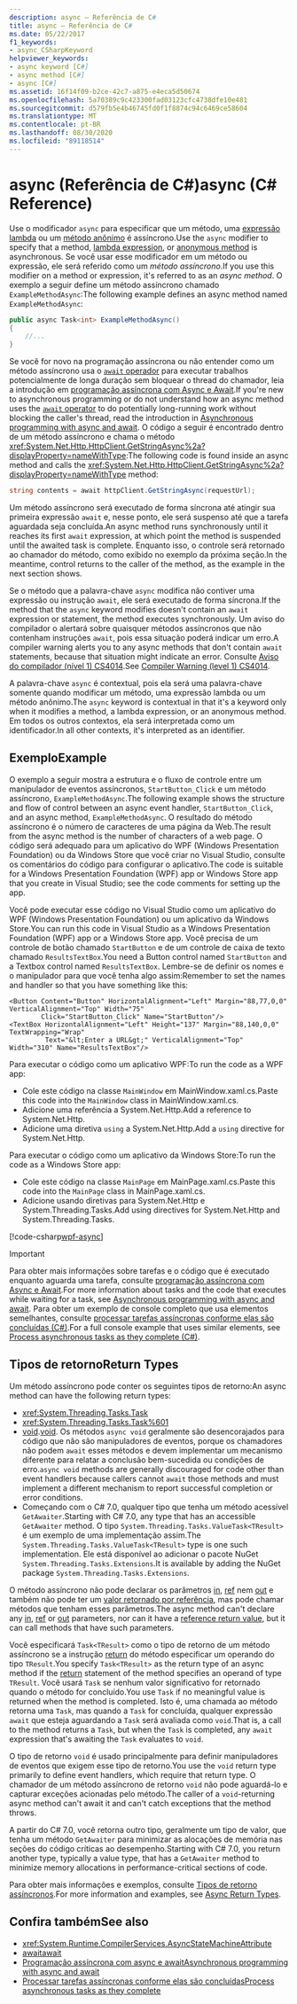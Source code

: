 ```yaml
---
description: async – Referência de C#
title: async – Referência de C#
ms.date: 05/22/2017
f1_keywords:
- async_CSharpKeyword
helpviewer_keywords:
- async keyword [C#]
- async method [C#]
- async [C#]
ms.assetid: 16f14f09-b2ce-42c7-a875-e4eca5d50674
ms.openlocfilehash: 5a70389c9c423300fad03123cfc4738dfe10e481
ms.sourcegitcommit: d579fb5e4b46745fd0f1f8874c94c6469ce58604
ms.translationtype: MT
ms.contentlocale: pt-BR
ms.lasthandoff: 08/30/2020
ms.locfileid: "89118514"
---
```

# <a name="async-c-reference"></a><span data-ttu-id="f537b-103">async (Referência de C#)</span><span class="sxs-lookup"><span data-stu-id="f537b-103">async (C# Reference)</span></span>

<span data-ttu-id="f537b-104">Use o modificador `async` para especificar que um método, uma [expressão lambda](../operators/lambda-expressions.md) ou um [método anônimo](../operators/delegate-operator.md) é assíncrono.</span><span class="sxs-lookup"><span data-stu-id="f537b-104">Use the `async` modifier to specify that a method, [lambda expression](../operators/lambda-expressions.md), or [anonymous method](../operators/delegate-operator.md) is asynchronous.</span></span> <span data-ttu-id="f537b-105">Se você usar esse modificador em um método ou expressão, ele será referido como um *método assíncrono*.</span><span class="sxs-lookup"><span data-stu-id="f537b-105">If you use this modifier on a method or expression, it's referred to as an *async method*.</span></span> <span data-ttu-id="f537b-106">O exemplo a seguir define um método assíncrono chamado `ExampleMethodAsync`:</span><span class="sxs-lookup"><span data-stu-id="f537b-106">The following example defines an async method named `ExampleMethodAsync`:</span></span>

```csharp
public async Task<int> ExampleMethodAsync()
{
    //...
}
```

<span data-ttu-id="f537b-107">Se você for novo na programação assíncrona ou não entender como um método assíncrono usa o [ `await` operador](../operators/await.md) para executar trabalhos potencialmente de longa duração sem bloquear o thread do chamador, leia a introdução em [programação assíncrona com Async e Await](../../programming-guide/concepts/async/index.md).</span><span class="sxs-lookup"><span data-stu-id="f537b-107">If you're new to asynchronous programming or do not understand how an async method uses the [`await` operator](../operators/await.md) to do potentially long-running work without blocking the caller's thread, read the introduction in [Asynchronous programming with async and await](../../programming-guide/concepts/async/index.md).</span></span> <span data-ttu-id="f537b-108">O código a seguir é encontrado dentro de um método assíncrono e chama o método <xref:System.Net.Http.HttpClient.GetStringAsync%2a?displayProperty=nameWithType>:</span><span class="sxs-lookup"><span data-stu-id="f537b-108">The following code is found inside an async method and calls the <xref:System.Net.Http.HttpClient.GetStringAsync%2a?displayProperty=nameWithType> method:</span></span>

```csharp
string contents = await httpClient.GetStringAsync(requestUrl);
```

<span data-ttu-id="f537b-109">Um método assíncrono será executado de forma síncrona até atingir sua primeira expressão `await` e, nesse ponto, ele será suspenso até que a tarefa aguardada seja concluída.</span><span class="sxs-lookup"><span data-stu-id="f537b-109">An async method runs synchronously until it reaches its first `await` expression, at which point the method is suspended until the awaited task is complete.</span></span> <span data-ttu-id="f537b-110">Enquanto isso, o controle será retornado ao chamador do método, como exibido no exemplo da próxima seção.</span><span class="sxs-lookup"><span data-stu-id="f537b-110">In the meantime, control returns to the caller of the method, as the example in the next section shows.</span></span>

<span data-ttu-id="f537b-111">Se o método que a palavra-chave `async` modifica não contiver uma expressão ou instrução `await`, ele será executado de forma síncrona.</span><span class="sxs-lookup"><span data-stu-id="f537b-111">If the method that the `async` keyword modifies doesn't contain an `await` expression or statement, the method executes synchronously.</span></span> <span data-ttu-id="f537b-112">Um aviso do compilador o alertará sobre quaisquer métodos assíncronos que não contenham instruções `await`, pois essa situação poderá indicar um erro.</span><span class="sxs-lookup"><span data-stu-id="f537b-112">A compiler warning alerts you to any async methods that don't contain `await` statements, because that situation might indicate an error.</span></span> <span data-ttu-id="f537b-113">Consulte [Aviso do compilador (nível 1) CS4014](../compiler-messages/cs4014.md).</span><span class="sxs-lookup"><span data-stu-id="f537b-113">See [Compiler Warning (level 1) CS4014](../compiler-messages/cs4014.md).</span></span>

 <span data-ttu-id="f537b-114">A palavra-chave `async` é contextual, pois ela será uma palavra-chave somente quando modificar um método, uma expressão lambda ou um método anônimo.</span><span class="sxs-lookup"><span data-stu-id="f537b-114">The `async` keyword is contextual in that it's a keyword only when it modifies a method, a lambda expression, or an anonymous method.</span></span> <span data-ttu-id="f537b-115">Em todos os outros contextos, ela será interpretada como um identificador.</span><span class="sxs-lookup"><span data-stu-id="f537b-115">In all other contexts, it's interpreted as an identifier.</span></span>

## <a name="example"></a><span data-ttu-id="f537b-116">Exemplo</span><span class="sxs-lookup"><span data-stu-id="f537b-116">Example</span></span>
<span data-ttu-id="f537b-117">O exemplo a seguir mostra a estrutura e o fluxo de controle entre um manipulador de eventos assíncronos, `StartButton_Click` e um método assíncrono, `ExampleMethodAsync`.</span><span class="sxs-lookup"><span data-stu-id="f537b-117">The following example shows the structure and flow of control between an async event handler, `StartButton_Click`, and an async method, `ExampleMethodAsync`.</span></span> <span data-ttu-id="f537b-118">O resultado do método assíncrono é o número de caracteres de uma página da Web.</span><span class="sxs-lookup"><span data-stu-id="f537b-118">The result from the async method is the number of characters of a web page.</span></span> <span data-ttu-id="f537b-119">O código será adequado para um aplicativo do WPF (Windows Presentation Foundation) ou da Windows Store que você criar no Visual Studio, consulte os comentários do código para configurar o aplicativo.</span><span class="sxs-lookup"><span data-stu-id="f537b-119">The code is suitable for a Windows Presentation Foundation (WPF) app or Windows Store app that you create in Visual Studio; see the code comments for setting up the app.</span></span>

<span data-ttu-id="f537b-120">Você pode executar esse código no Visual Studio como um aplicativo do WPF (Windows Presentation Foundation) ou um aplicativo da Windows Store.</span><span class="sxs-lookup"><span data-stu-id="f537b-120">You can run this code in Visual Studio as a Windows Presentation Foundation (WPF) app or a Windows Store app.</span></span> <span data-ttu-id="f537b-121">Você precisa de um controle de botão chamado `StartButton` e de um controle de caixa de texto chamado `ResultsTextBox`.</span><span class="sxs-lookup"><span data-stu-id="f537b-121">You need a Button control named `StartButton` and a Textbox control named `ResultsTextBox`.</span></span> <span data-ttu-id="f537b-122">Lembre-se de definir os nomes e o manipulador para que você tenha algo assim:</span><span class="sxs-lookup"><span data-stu-id="f537b-122">Remember to set the names and handler so that you have something like this:</span></span>

```xaml
<Button Content="Button" HorizontalAlignment="Left" Margin="88,77,0,0" VerticalAlignment="Top" Width="75"
        Click="StartButton_Click" Name="StartButton"/>
<TextBox HorizontalAlignment="Left" Height="137" Margin="88,140,0,0" TextWrapping="Wrap"
         Text="&lt;Enter a URL&gt;" VerticalAlignment="Top" Width="310" Name="ResultsTextBox"/>
```

<span data-ttu-id="f537b-123">Para executar o código como um aplicativo WPF:</span><span class="sxs-lookup"><span data-stu-id="f537b-123">To run the code as a WPF app:</span></span>

- <span data-ttu-id="f537b-124">Cole este código na classe `MainWindow` em MainWindow.xaml.cs.</span><span class="sxs-lookup"><span data-stu-id="f537b-124">Paste this code into the `MainWindow` class in MainWindow.xaml.cs.</span></span>
- <span data-ttu-id="f537b-125">Adicione uma referência a System.Net.Http.</span><span class="sxs-lookup"><span data-stu-id="f537b-125">Add a reference to System.Net.Http.</span></span>
- <span data-ttu-id="f537b-126">Adicione uma diretiva `using` a System.Net.Http.</span><span class="sxs-lookup"><span data-stu-id="f537b-126">Add a `using` directive for System.Net.Http.</span></span>

<span data-ttu-id="f537b-127">Para executar o código como um aplicativo da Windows Store:</span><span class="sxs-lookup"><span data-stu-id="f537b-127">To run the code as a Windows Store app:</span></span>

- <span data-ttu-id="f537b-128">Cole este código na classe `MainPage` em MainPage.xaml.cs.</span><span class="sxs-lookup"><span data-stu-id="f537b-128">Paste this code into the `MainPage` class in MainPage.xaml.cs.</span></span>
- <span data-ttu-id="f537b-129">Adicione usando diretivas para System.Net.Http e System.Threading.Tasks.</span><span class="sxs-lookup"><span data-stu-id="f537b-129">Add using directives for System.Net.Http and System.Threading.Tasks.</span></span>

[!code-csharp[wpf-async](../../../../samples/snippets/csharp/language-reference/keywords/async/wpf/mainwindow.xaml.cs#1)]

> [!IMPORTANT]
> <span data-ttu-id="f537b-130">Para obter mais informações sobre tarefas e o código que é executado enquanto aguarda uma tarefa, consulte [programação assíncrona com Async e Await](../../programming-guide/concepts/async/index.md).</span><span class="sxs-lookup"><span data-stu-id="f537b-130">For more information about tasks and the code that executes while waiting for a task, see [Asynchronous programming with async and await](../../programming-guide/concepts/async/index.md).</span></span> <span data-ttu-id="f537b-131">Para obter um exemplo de console completo que usa elementos semelhantes, consulte [processar tarefas assíncronas conforme elas são concluídas (C#)](../../programming-guide/concepts/async/start-multiple-async-tasks-and-process-them-as-they-complete.md).</span><span class="sxs-lookup"><span data-stu-id="f537b-131">For a full console example that uses similar elements, see [Process asynchronous tasks as they complete (C#)](../../programming-guide/concepts/async/start-multiple-async-tasks-and-process-them-as-they-complete.md).</span></span>

## <a name="return-types"></a><span data-ttu-id="f537b-132">Tipos de retorno</span><span class="sxs-lookup"><span data-stu-id="f537b-132">Return Types</span></span>
<span data-ttu-id="f537b-133">Um método assíncrono pode conter os seguintes tipos de retorno:</span><span class="sxs-lookup"><span data-stu-id="f537b-133">An async method can have the following return types:</span></span>

- <xref:System.Threading.Tasks.Task>
- <xref:System.Threading.Tasks.Task%601>
- <span data-ttu-id="f537b-134">[void](../builtin-types/void.md).</span><span class="sxs-lookup"><span data-stu-id="f537b-134">[void](../builtin-types/void.md).</span></span> <span data-ttu-id="f537b-135">Os métodos `async void` geralmente são desencorajados para código que não são manipuladores de eventos, porque os chamadores não podem `await` esses métodos e devem implementar um mecanismo diferente para relatar a conclusão bem-sucedida ou condições de erro.</span><span class="sxs-lookup"><span data-stu-id="f537b-135">`async void` methods are generally discouraged for code other than event handlers because callers cannot `await` those methods and must implement a different mechanism to report successful completion or error conditions.</span></span>
- <span data-ttu-id="f537b-136">Começando com o C# 7.0, qualquer tipo que tenha um método acessível `GetAwaiter`.</span><span class="sxs-lookup"><span data-stu-id="f537b-136">Starting with C# 7.0, any type that has an accessible `GetAwaiter` method.</span></span> <span data-ttu-id="f537b-137">O tipo `System.Threading.Tasks.ValueTask<TResult>` é um exemplo de uma implementação assim.</span><span class="sxs-lookup"><span data-stu-id="f537b-137">The `System.Threading.Tasks.ValueTask<TResult>` type is one such implementation.</span></span> <span data-ttu-id="f537b-138">Ele está disponível ao adicionar o pacote NuGet `System.Threading.Tasks.Extensions`.</span><span class="sxs-lookup"><span data-stu-id="f537b-138">It is available by adding the NuGet package `System.Threading.Tasks.Extensions`.</span></span>

<span data-ttu-id="f537b-139">O método assíncrono não pode declarar os parâmetros [in](./in-parameter-modifier.md), [ref](./ref.md) nem [out](./out-parameter-modifier.md) e também não pode ter um [valor retornado por referência](../../programming-guide/classes-and-structs/ref-returns.md), mas pode chamar métodos que tenham esses parâmetros.</span><span class="sxs-lookup"><span data-stu-id="f537b-139">The async method can't declare any [in](./in-parameter-modifier.md), [ref](./ref.md) or [out](./out-parameter-modifier.md) parameters, nor can it have a [reference return value](../../programming-guide/classes-and-structs/ref-returns.md), but it can call methods that have such parameters.</span></span>

<span data-ttu-id="f537b-140">Você especificará `Task<TResult>` como o tipo de retorno de um método assíncrono se a instrução [return](./return.md) do método especificar um operando do tipo `TResult`.</span><span class="sxs-lookup"><span data-stu-id="f537b-140">You specify `Task<TResult>` as the return type of an async method if the [return](./return.md) statement of the method specifies an operand of type `TResult`.</span></span> <span data-ttu-id="f537b-141">Você usará `Task` se nenhum valor significativo for retornado quando o método for concluído.</span><span class="sxs-lookup"><span data-stu-id="f537b-141">You use `Task` if no meaningful value is returned when the method is completed.</span></span> <span data-ttu-id="f537b-142">Isto é, uma chamada ao método retorna uma `Task`, mas quando a `Task` for concluída, qualquer expressão `await` que esteja aguardando a `Task` será avaliada como `void`.</span><span class="sxs-lookup"><span data-stu-id="f537b-142">That is, a call to the method returns a `Task`, but when the `Task` is completed, any `await` expression that's awaiting the `Task` evaluates to `void`.</span></span>

<span data-ttu-id="f537b-143">O tipo de retorno `void` é usado principalmente para definir manipuladores de eventos que exigem esse tipo de retorno.</span><span class="sxs-lookup"><span data-stu-id="f537b-143">You use the `void` return type primarily to define event handlers, which require that return type.</span></span> <span data-ttu-id="f537b-144">O chamador de um método assíncrono de retorno `void` não pode aguardá-lo e capturar exceções acionadas pelo método.</span><span class="sxs-lookup"><span data-stu-id="f537b-144">The caller of a `void`-returning async method can't await it and can't catch exceptions that the method throws.</span></span>

<span data-ttu-id="f537b-145">A partir do C# 7.0, você retorna outro tipo, geralmente um tipo de valor, que tenha um método `GetAwaiter` para minimizar as alocações de memória nas seções do código críticas ao desempenho.</span><span class="sxs-lookup"><span data-stu-id="f537b-145">Starting with C# 7.0, you return another type, typically a value type, that has a `GetAwaiter` method to minimize memory allocations in performance-critical sections of code.</span></span>

<span data-ttu-id="f537b-146">Para obter mais informações e exemplos, consulte [Tipos de retorno assíncronos](../../programming-guide/concepts/async/async-return-types.md).</span><span class="sxs-lookup"><span data-stu-id="f537b-146">For more information and examples, see [Async Return Types](../../programming-guide/concepts/async/async-return-types.md).</span></span>

## <a name="see-also"></a><span data-ttu-id="f537b-147">Confira também</span><span class="sxs-lookup"><span data-stu-id="f537b-147">See also</span></span>

- <xref:System.Runtime.CompilerServices.AsyncStateMachineAttribute>
- [<span data-ttu-id="f537b-148">await</span><span class="sxs-lookup"><span data-stu-id="f537b-148">await</span></span>](../operators/await.md)
- [<span data-ttu-id="f537b-149">Programação assíncrona com async e await</span><span class="sxs-lookup"><span data-stu-id="f537b-149">Asynchronous programming with async and await</span></span>](../../programming-guide/concepts/async/index.md)
- [<span data-ttu-id="f537b-150">Processar tarefas assíncronas conforme elas são concluídas</span><span class="sxs-lookup"><span data-stu-id="f537b-150">Process asynchronous tasks as they complete</span></span>](../../programming-guide/concepts/async/start-multiple-async-tasks-and-process-them-as-they-complete.md)
